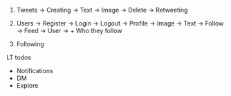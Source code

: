 1. Tweets
	-> Creating
		-> Text
		-> Image
	-> Delete
	-> Retweeting

2. Users
	-> Register
	-> Login
	-> Logout
	-> Profile
		-> Image
		-> Text
		-> Follow
	-> Feed
		-> User
		-> + Who they follow

3. Following


LT todos
- Notifications
- DM
- Explore

